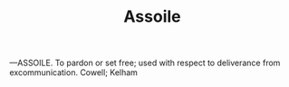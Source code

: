 ---
title: Assoile
permalink: "/definitions/assoile.html"
body: "—ASSOILE. To pardon or set free; used with respect to deliverance from excommunication.
  Cowell; Kelham"
published_at: '2018-07-07'
layout: post
---